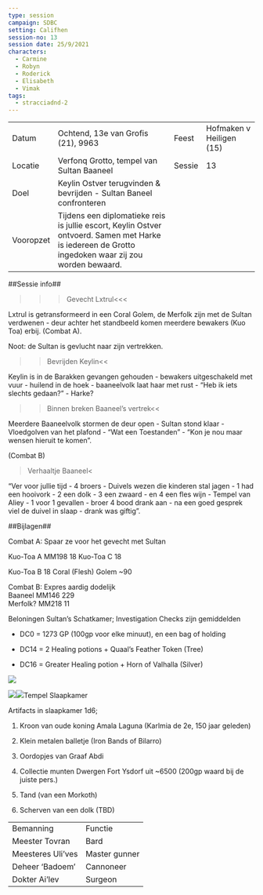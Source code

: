```yaml
---
type: session
campaign: SDBC
setting: Califhen
session-no: 13
session date: 25/9/2021
characters:
  - Carmine
  - Robyn
  - Roderick
  - Elisabeth
  - Vimak
tags:
  - stracciadnd-2
---
```

|           |                                                                                                                                                      |        |                          |
| --------- | ---------------------------------------------------------------------------------------------------------------------------------------------------- | ------ | ------------------------ |
| Datum     | Ochtend, 13e van Grofis (21), 9963                                                                                                                   | Feest  | Hofmaken v Heiligen (15) |
| Locatie   | Verfonq Grotto, tempel van Sultan Baaneel                                                                                                            | Sessie | 13                       |
| Doel      | Keylin Ostver terugvinden & bevrijden - Sultan Baneel confronteren                                                                                   |        |                          |
| Vooropzet | Tijdens een diplomatieke reis is jullie escort, Keylin Ostver ontvoerd. Samen met Harke is iedereen de Grotto ingedoken waar zij zou worden bewaard. |        |                          |

  

##Sessie info##

>>>Gevecht Lxtrul<<<

Lxtrul is getransformeerd in een Coral Golem, de Merfolk zijn met de Sultan verdwenen - deur achter het standbeeld komen meerdere bewakers (Kuo Toa) erbij. (Combat A).

Noot: de Sultan is gevlucht naar zijn vertrekken.

  

>>Bevrijden Keylin<<

Keylin is in de Barakken gevangen gehouden - bewakers uitgeschakeld met vuur - huilend in de hoek - baaneelvolk laat haar met rust - “Heb ik iets slechts gedaan?” - Harke?

  

>>Binnen breken Baaneel’s vertrek<<

Meerdere Baaneelvolk stormen de deur open - Sultan stond klaar - Vloedgolven van het plafond - “Wat een Toestanden” - “Kon je nou maar wensen hieruit te komen”.

(Combat B)

  

>Verhaaltje Baaneel<

“Ver voor jullie tijd - 4 broers - Duivels wezen die kinderen stal jagen - 1 had een hooivork - 2 een dolk - 3 een zwaard - en 4 een fles wijn - Tempel van Aliey - 1 voor 1 gevallen - broer 4 bood drank aan - na een goed gesprek viel de duivel in slaap - drank was giftig”.

  

##Bijlagen##

Combat A: Spaar ze voor het gevecht met Sultan

Kuo-Toa A MM198 18 Kuo-Toa C 18

Kuo-Toa B 18 Coral (Flesh) Golem ~90  
  

Combat B: Expres aardig dodelijk  
Baaneel MM146 229  
Merfolk? MM218 11

Beloningen Sultan’s Schatkamer; Investigation Checks zijn gemiddelden

- DC0 = 1273 GP (100gp voor elke minuut), en een bag of holding
    
- DC14 = 2 Healing potions + Quaal’s Feather Token (Tree)
    
- DC16 = Greater Healing potion + Horn of Valhalla (Silver)
    

![](https://lh5.googleusercontent.com/jyWx5-DuGC3FjNYuri4M8Ew99S4A2alANSdgqVcwu_VcXJVYTeFh9LTU8-s3EmblNmyh01GJ30QsZaI6jExRsjAYG78uJcxC2G61Q4zN10s-7FXBEbAmfUi8qjV3oMA3F-RyjWn6N9LXmmzv5qTn)

![](https://lh6.googleusercontent.com/5dCG7eZMOMSSyRmFM3ojxgAc6HICMSbYhfmBjeEU0KIDmeALFvPUBuOgnoc2OeZ5wgpPHVOd1paXGD8FjIC99zrdN6LhVAJqzzKz9D39mOslQGAYfRiePtSB2A9eX9msV6zwR2jvLwd3HJx3zEPK)![](https://lh4.googleusercontent.com/LDMlgFo80niqaleh1aJXbWVeY6-bXSn_ClSUzBytBk5wEQMJ4GiU6YVyGUbZ8syzaVTXRs5yvjVHd_7DekYbWoH-evzRDr96HVLVcN_1ult6V3W2TafA_a9xV-A13QxxoFVo9GFcZbP0icslx9WY)Tempel Slaapkamer

Artifacts in slaapkamer 1d6; 

1. Kroon van oude koning Amala Laguna (Karlmia de 2e, 150 jaar geleden)
    
2. Klein metalen balletje (Iron Bands of Bilarro)
    
3. Oordopjes van Graaf Abdi
    
4. Collectie munten Dwergen Fort Ysdorf uit ~6500 (200gp waard bij de juiste pers.)
    
5. Tand (van een Morkoth)
    
6. Scherven van een dolk (TBD)
    

|   |   |
|---|---|
|Bemanning|Functie|
|Meester Tovran|Bard|
|Meesteres Uli’ves|Master gunner|
|Deheer ‘Badoem’|Cannoneer|
|Dokter Ai’lev|Surgeon|
